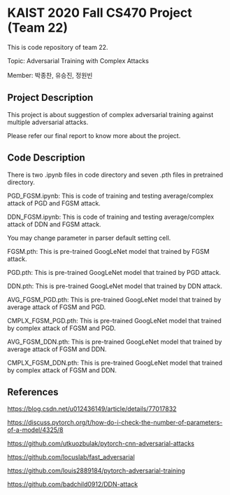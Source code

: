 # KAIST 2020 Fall CS470 Project (Team 22)

This is code repository of team 22.

Topic: Adversarial Training with Complex Attacks

Member: 박종찬, 유승진, 정원빈

## Project Description

This project is about suggestion of complex adversarial training against multiple adversarial attacks.

Please refer our final report to know more about the project.

## Code Description

There is two .ipynb files in code directory and seven .pth files in pretrained directory.

PGD_FGSM.ipynb: This is code of training and testing average/complex attack of PGD and FGSM attack. 

DDN_FGSM.ipynb: This is code of training and testing average/complex attack of DDN and FGSM attack. 

You may change parameter in parser default setting cell.

FGSM.pth: This is pre-trained GoogLeNet model that trained by FGSM attack.

PGD.pth: This is pre-trained GoogLeNet model that trained by PGD attack.

DDN.pth: This is pre-trained GoogLeNet model that trained by DDN attack.

AVG_FGSM_PGD.pth: This is pre-trained GoogLeNet model that trained by average attack of FGSM and PGD.

CMPLX_FGSM_PGD.pth: This is pre-trained GoogLeNet model that trained by complex attack of FGSM and PGD.

AVG_FGSM_DDN.pth: This is pre-trained GoogLeNet model that trained by average attack of FGSM and DDN.

CMPLX_FGSM_DDN.pth: This is pre-trained GoogLeNet model that trained by complex attack of FGSM and DDN.

## References
https://blog.csdn.net/u012436149/article/details/77017832 

https://discuss.pytorch.org/t/how-do-i-check-the-number-of-parameters-of-a-model/4325/8

https://github.com/utkuozbulak/pytorch-cnn-adversarial-attacks

https://github.com/locuslab/fast_adversarial

https://github.com/louis2889184/pytorch-adversarial-training

https://github.com/badchild0912/DDN-attack
